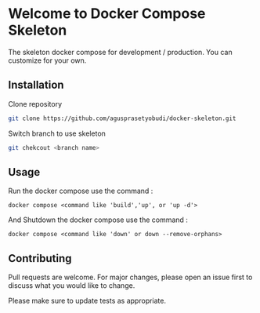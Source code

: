 # Welcome to Docker Compose Skeleton

The skeleton docker compose for development / production.
You can customize for your own.

## Installation

Clone repository
```bash
git clone https://github.com/agusprasetyobudi/docker-skeleton.git
```
Switch branch to use skeleton
```bash
git chekcout <branch name>
```

## Usage
Run the docker compose use the command :
```
docker compose <command like 'build','up', or 'up -d'>
```
And 
Shutdown the docker compose use the command :
```
docker compose <command like 'down' or down --remove-orphans>
```

## Contributing

Pull requests are welcome. For major changes, please open an issue first
to discuss what you would like to change.

Please make sure to update tests as appropriate.
 